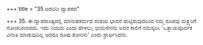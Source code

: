 +++
title = "35 ಅದರಿನೀ ದ್ವಾಪರದ"

+++
35. ಈ ದ್ವಾಪರಾಂತ್ಯದಲ್ಲಿ ಮಾನುಷಕರ್ಮದ ಸಂಶಯ ಭಾವನೆ ಹುಟ್ಟಿರುವುದರಿಂದ ನಮ್ಮ ರೂಪವು ಮತ್ರ್ಯರಿಗೆ ಗೋಚರಿಸಲಾರದು. ಇದು ನಿಯಮ ಎಂದು ಹೇಳಲು, ಭೀಮಸೇನನು ಅವನ ಕಾಲಿಗೆ ನಮಸ್ಕರಿಸಿ  `ಒತ್ತಾಯಪೂರ್ವಕ ವಿನಂತಿ ಮಾಡುವುದಿಲ್ಲ ಆದರೂ ರೂಪು ತೋರಿಸು' ಎಂದು ಪ್ರಾರ್ಥಿಸಿದನು.
